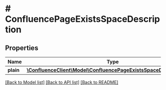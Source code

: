 # # ConfluencePageExistsSpaceDescription

## Properties

Name | Type | Description | Notes
------------ | ------------- | ------------- | -------------
**plain** | [**\ConfluenceClient\Model\ConfluencePageExistsSpaceDescriptionPlain**](ConfluencePageExistsSpaceDescriptionPlain.md) |  | [optional] 

[[Back to Model list]](../../README.md#documentation-for-models) [[Back to API list]](../../README.md#documentation-for-api-endpoints) [[Back to README]](../../README.md)


